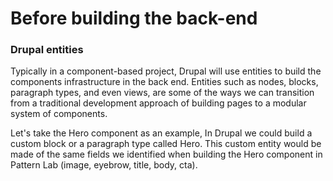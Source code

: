 # Before building the back-end

### Drupal entities

Typically in a component-based project, Drupal will use entities to build the components infrastructure in the back end.  Entities such as nodes, blocks, paragraph types, and even views, are some of the ways we can transition from a traditional development approach of building pages to a modular system of components.

Let's take the Hero component as an example, In Drupal we could build a custom block or a paragraph type called Hero.  This custom entity would be made of the same fields we identified when building the Hero component in Pattern Lab \(image, eyebrow, title, body, cta\). 

